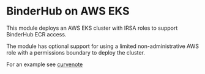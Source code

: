 # BinderHub on AWS EKS

This module deploys an AWS EKS cluster with IRSA roles to support BinderHub ECR access.

The module has optional support for using a limited non-administrative AWS role with a permissions boundary to deploy the cluster.

For an example see [curvenote](../curvenote/README.md)
